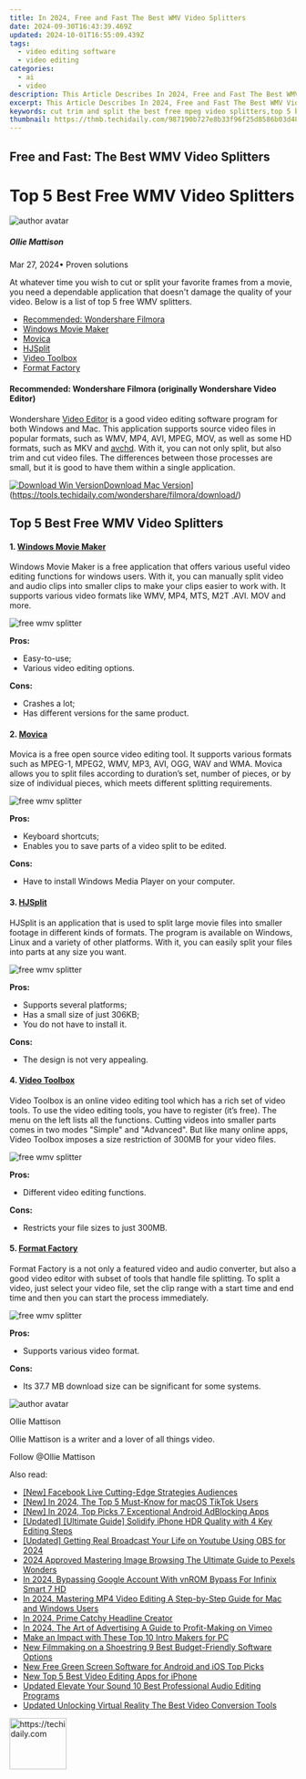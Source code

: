 ```yaml
---
title: In 2024, Free and Fast The Best WMV Video Splitters
date: 2024-09-30T16:43:39.469Z
updated: 2024-10-01T16:55:09.439Z
tags: 
  - video editing software
  - video editing
categories: 
  - ai
  - video
description: This Article Describes In 2024, Free and Fast The Best WMV Video Splitters
excerpt: This Article Describes In 2024, Free and Fast The Best WMV Video Splitters
keywords: cut trim and split the best free mpeg video splitters,top 5 best free wmv video splitters,the best free mp4 video splitters and cutters,the best free divx video splitters and cutters,ai animation top 5 best free wmv video splitters,divide and conquer the best free wmv video splitters,free and fast the best wmv video splitters
thumbnail: https://thmb.techidaily.com/987190b727e8b33f96f25d8586b03d48b4e37202540f48c021987012cc7b2e2e.jpg
---
```


## Free and Fast: The Best WMV Video Splitters

# Top 5 Best Free WMV Video Splitters

![author avatar](https://images.wondershare.com/filmora/article-images/ollie-mattison.jpg)

##### Ollie Mattison

 Mar 27, 2024• Proven solutions

 At whatever time you wish to cut or split your favorite frames from a movie, you need a dependable application that doesn't damage the quality of your video. Below is a list of top 5 free WMV splitters.

* [Recommended: Wondershare Filmora](#tab%5F06)
* [Windows Movie Maker](#tab%5F01)
* [Movica](#tab%5F02)
* [HJSplit](#tab%5F03)
* [Video Toolbox](#tab%5F04)
* [Format Factory](#tab%5F05)

#### Recommended: Wondershare Filmora (originally Wondershare Video Editor)

 Wondershare [Video Editor](https://tools.techidaily.com/wondershare/filmora/download/) is a good video editing software program for both Windows and Mac. This application supports source video files in popular formats, such as WMV, MP4, AVI, MPEG, MOV, as well as some HD formats, such as MKV and [avchd](https://tools.techidaily.com/wondershare/filmora/download/). With it, you can not only split, but also trim and cut video files. The differences between those processes are small, but it is good to have them within a single application.

[![Download Win Version](https://images.wondershare.com/filmora/guide/download-btn-win.jpg)](https://tools.techidaily.com/wondershare/filmora/download/)[Download Mac Version](https://images.wondershare.com/filmora/guide/download-btn-mac.jpg)](https://tools.techidaily.com/wondershare/filmora/download/)

## Top 5 Best Free WMV Video Splitters

#### 1\. [Windows Movie Maker](http://windows.microsoft.com/en-us/windows-live/movie-maker#t1=overview)

 Windows Movie Maker is a free application that offers various useful video editing functions for windows users. With it, you can manually split video and audio clips into smaller clips to make your clips easier to work with. It supports various video formats like WMV, MP4, MTS, M2T .AVI. MOV and more.

![free wmv splitter](https://images.wondershare.com/topic/convert-video/windows-movie-maker.jpg "free wmv splitter")

**Pros:**

* Easy-to-use;
* Various video editing options.

**Cons:**

* Crashes a lot;
* Has different versions for the same product.

#### 2\. [Movica](http://sourceforge.net/projects/movica/)

 Movica is a free open source video editing tool. It supports various formats such as MPEG-1, MPEG2, WMV, MP3, AVI, OGG, WAV and WMA. Movica allows you to split files according to duration’s set, number of pieces, or by size of individual pieces, which meets different splitting requirements.

![free wmv splitter](https://images.wondershare.com/topic/video-editing/movica.jpg "free mpeg joiner")

**Pros:**

* Keyboard shortcuts;
* Enables you to save parts of a video split to be edited.

**Cons:**

* Have to install Windows Media Player on your computer.

#### 3\. [HJSplit](http://hjsplit.en.softonic.com/)

 HJSplit is an application that is used to split large movie files into smaller footage in different kinds of formats. The program is available on Windows, Linux and a variety of other platforms. With it, you can easily split your files into parts at any size you want.

![free wmv splitter](https://images.wondershare.com/images/multimedia/video-editor/hjsplit.jpg "free wmv splitter")

**Pros:**

* Supports several platforms;
* Has a small size of just 306KB;
* You do not have to install it.

**Cons:**

* The design is not very appealing.

#### 4\. [Video Toolbox](http://www.videotoolbox.com/)

 Video Toolbox is an online video editing tool which has a rich set of video tools. To use the video editing tools, you have to register (it’s free). The menu on the left lists all the functions. Cutting videos into smaller parts comes in two modes "Simple" and "Advanced". But like many online apps, Video Toolbox imposes a size restriction of 300MB for your video files.

![free wmv splitter](https://images.wondershare.com/images/multimedia/video-editor/video-toolbox.jpg "free wmv splitter")

**Pros:**

* Different video editing functions.

**Cons:**

* Restricts your file sizes to just 300MB.

#### 5\. [Format Factory](http://www.pcfreetime.com/)

 Format Factory is a not only a featured video and audio converter, but also a good video editor with subset of tools that handle file splitting. To split a video, just select your video file, set the clip range with a start time and end time and then you can start the process immediately.

![free wmv splitter](https://images.wondershare.com/images/multimedia/online-video-converter/format-factory.jpg "free wmv splitter")

**Pros:**

* Supports various video format.

**Cons:**

* Its 37.7 MB download size can be significant for some systems.

![author avatar](https://images.wondershare.com/filmora/article-images/ollie-mattison.jpg)

Ollie Mattison

Ollie Mattison is a writer and a lover of all things video.

Follow @Ollie Mattison

<ins class="adsbygoogle"
      style="display:block"
      data-ad-client="ca-pub-7571918770474297"
      data-ad-slot="8358498916"
      data-ad-format="auto"
      data-full-width-responsive="true"></ins>

<span class="atpl-alsoreadstyle">Also read:</span>
<div><ul>
<li><a href="https://facebook-video-recording.techidaily.com/new-facebook-live-cutting-edge-strategies-audiences/"><u>[New] Facebook Live Cutting-Edge Strategies Audiences</u></a></li>
<li><a href="https://tiktok-video-recordings.techidaily.com/new-in-2024-the-top-5-must-know-for-macos-tiktok-users/"><u>[New] In 2024, The Top 5 Must-Know for macOS TikTok Users</u></a></li>
<li><a href="https://youtube-data.techidaily.com/n-2024-top-picks-7-exceptional-android-adblocking-apps/"><u>[New] In 2024, Top Picks 7 Exceptional Android AdBlocking Apps</u></a></li>
<li><a href="https://some-approaches.techidaily.com/updated-ultimate-guide-solidify-iphone-hdr-quality-with-4-key-editing-steps/"><u>[Updated] [Ultimate Guide] Solidify iPhone HDR Quality with 4 Key Editing Steps</u></a></li>
<li><a href="https://eaxpv-info.techidaily.com/updated-getting-real-broadcast-your-life-on-youtube-using-obs-for-2024/"><u>[Updated] Getting Real Broadcast Your Life on Youtube Using OBS for 2024</u></a></li>
<li><a href="https://extra-support.techidaily.com/2024-approved-mastering-image-browsing-the-ultimate-guide-to-pexels-wonders/"><u>2024 Approved Mastering Image Browsing The Ultimate Guide to Pexels Wonders</u></a></li>
<li><a href="https://unlock-android.techidaily.com/in-2024-bypassing-google-account-with-vnrom-bypass-for-infinix-smart-7-hd-by-drfone-android/"><u>In 2024, Bypassing Google Account With vnROM Bypass For Infinix Smart 7 HD</u></a></li>
<li><a href="https://ai-vdieo-software.techidaily.com/in-2024-mastering-mp4-video-editing-a-step-by-step-guide-for-mac-and-windows-users/"><u>In 2024, Mastering MP4 Video Editing A Step-by-Step Guide for Mac and Windows Users</u></a></li>
<li><a href="https://fox-info.techidaily.com/in-2024-prime-catchy-headline-creator/"><u>In 2024, Prime Catchy Headline Creator</u></a></li>
<li><a href="https://vimeo-videos.techidaily.com/in-2024-the-art-of-advertising-a-guide-to-profit-making-on-vimeo/"><u>In 2024, The Art of Advertising A Guide to Profit-Making on Vimeo</u></a></li>
<li><a href="https://ai-vdieo-software.techidaily.com/make-an-impact-with-these-top-10-intro-makers-for-pc/"><u>Make an Impact with These Top 10 Intro Makers for PC</u></a></li>
<li><a href="https://ai-vdieo-software.techidaily.com/new-filmmaking-on-a-shoestring-9-best-budget-friendly-software-options/"><u>New Filmmaking on a Shoestring 9 Best Budget-Friendly Software Options</u></a></li>
<li><a href="https://ai-vdieo-software.techidaily.com/new-free-green-screen-software-for-android-and-ios-top-picks/"><u>New Free Green Screen Software for Android and iOS Top Picks</u></a></li>
<li><a href="https://ai-vdieo-software.techidaily.com/new-top-5-best-video-editing-apps-for-iphone/"><u>New Top 5 Best Video Editing Apps for iPhone</u></a></li>
<li><a href="https://ai-vdieo-software.techidaily.com/updated-elevate-your-sound-10-best-professional-audio-editing-programs/"><u>Updated Elevate Your Sound 10 Best Professional Audio Editing Programs</u></a></li>
<li><a href="https://ai-vdieo-software.techidaily.com/updated-unlocking-virtual-reality-the-best-video-conversion-tools/"><u>Updated Unlocking Virtual Reality The Best Video Conversion Tools</u></a></li>
</ul></div>

<!-- affiliate ads begin -->
<a href="https://bluettius.sjv.io/c/5597632/2148619/17108" target="_top" id="2148619">
  <img src="//a.impactradius-go.com/display-ad/17108-2148619" border="0" alt="https://techidaily.com" width="100" height="90"/>
</a>
<img height="0" width="0" src="https://bluettius.sjv.io/i/5597632/2148619/17108" style="position:absolute;visibility:hidden;" border="0" />
<!-- affiliate ads end -->

